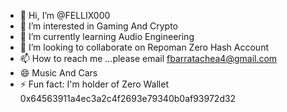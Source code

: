 - 👋 Hi, I’m @FELLIX000
- 👀 I’m interested in Gaming And Crypto
- 🌱 I’m currently learning Audio Engineering 
- 💞️ I’m looking to collaborate on Repoman Zero Hash Account
- 📫 How to reach me ...please email fbarratachea4@gmail.com 
- 😄 Music And Cars
- ⚡ Fun fact: I'm holder of Zero Wallet 
0x64563911a4ec3a2c4f2693e79340b0af93972d32
<!---
FELLIX000/FELLIX000 is a ✨ special ✨ repository because its `README.md` (this file) appears on your GitHub profile.
You can click the Preview link to take a look at your changes--
-> 0x64563911a4ec3a2c4f2693e79340b0af93972d32 New Address
0x0000000000000000000000000000000000000000 ( Child Account)

